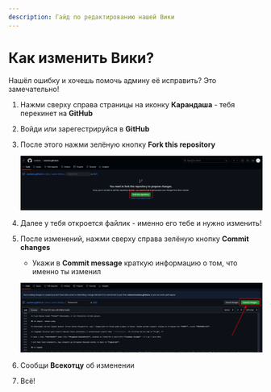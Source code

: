 ```yaml
---
description: Гайд по редактированию нашей Вики
---
```


# Как изменить Вики?

Нашёл ошибку и хочешь помочь админу её исправить? Это замечательно!

1. Нажми сверху справа страницы на иконку **Карандаша** - тебя перекинет на **GitHub**

2. Войди или зарегестрируйся в **GitHub**

3. После этого нажми зелёную кнопку **Fork this repository**

    ![repo](/assets/guides/fork_repo.png)

4. Далее у тебя откроется файлик - именно его тебе и нужно изменить!

5. После изменений, нажми сверху справа зелёную кнопку **Commit changes**

    - Укажи в **Commit message** краткую информацию о том, что именно ты изменил

    ![commit](/assets/guides/commit.png)

6. Сообщи **Всекотцу** об изменении

7. Всё!